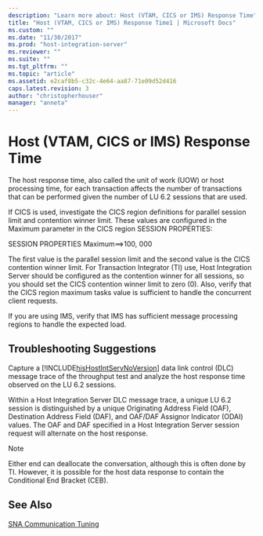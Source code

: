 ```yaml
---
description: "Learn more about: Host (VTAM, CICS or IMS) Response Time"
title: "Host (VTAM, CICS or IMS) Response Time1 | Microsoft Docs"
ms.custom: ""
ms.date: "11/30/2017"
ms.prod: "host-integration-server"
ms.reviewer: ""
ms.suite: ""
ms.tgt_pltfrm: ""
ms.topic: "article"
ms.assetid: e2caf8b5-c32c-4e64-aa87-71e09d52d416
caps.latest.revision: 3
author: "christopherhouser"
manager: "anneta"
---
```

# Host (VTAM, CICS or IMS) Response Time
The host response time, also called the unit of work (UOW) or host processing time, for each transaction affects the number of transactions that can be performed given the number of LU 6.2 sessions that are used.  
  
 If CICS is used, investigate the CICS region definitions for parallel session limit and contention winner limit. These values are configured in the Maximum parameter in the CICS region SESSION PROPERTIES:  
  
 SESSION PROPERTIES Maximum==>100, 000  
  
 The first value is the parallel session limit and the second value is the CICS contention winner limit. For Transaction Integrator (TI) use, Host Integration Server should be configured as the contention winner for all sessions, so you should set the CICS contention winner limit to zero (0). Also, verify that the CICS region maximum tasks value is sufficient to handle the concurrent client requests.  
  
 If you are using IMS, verify that IMS has sufficient message processing regions to handle the expected load.  
  
## Troubleshooting Suggestions  
 Capture a [!INCLUDE[hisHostIntServNoVersion](../includes/hishostintservnoversion-md.md)] data link control (DLC) message trace of the throughput test and analyze the host response time observed on the LU 6.2 sessions.  
  
 Within a Host Integration Server DLC message trace, a unique LU 6.2 session is distinguished by a unique Originating Address Field (OAF), Destination Address Field (DAF), and OAF/DAF Assignor Indicator (ODAI) values. The OAF and DAF specified in a Host Integration Server session request will alternate on the host response.  
  
> [!NOTE]
>  Either end can deallocate the conversation, although this is often done by TI. However, it is possible for the host data response to contain the Conditional End Bracket (CEB).  
  
## See Also  
 [SNA Communication Tuning](../core/sna-communication-tuning2.md)
